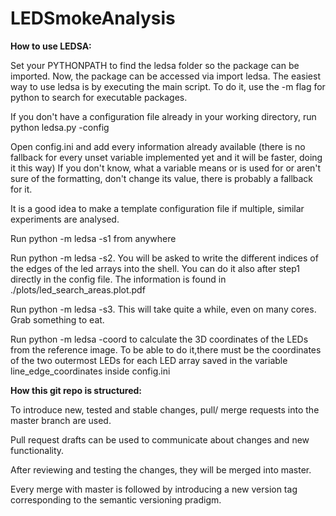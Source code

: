 # LEDSmokeAnalysis

<b>How to use LEDSA:</b>

Set your PYTHONPATH to find the ledsa folder so the package can be imported.
Now, the package can be accessed via import ledsa.
The easiest way to use ledsa is by executing the main script. To do it, use the -m flag for python to search for executable packages.

If you don't have a configuration file already in your working directory, run python ledsa.py -config

Open config.ini and add every information already available (there is no fallback for every unset variable implemented yet and it will be faster, doing it this way)
If you don't know, what a variable means or is used for or aren't sure of the formatting, don't change its value, there is probably a fallback for it.
    
It is a good idea to make a template configuration file if multiple, similar experiments are analysed.

Run python -m ledsa -s1 from anywhere

Run python -m ledsa -s2. You will be asked to write the different indices of the edges of the led arrays into the shell.
You can do it also after step1 directly in the config file. The information is found in ./plots/led_search_areas.plot.pdf
    
Run python -m ledsa -s3. This will take quite a while, even on many cores. Grab something to eat.

Run python -m ledsa -coord to calculate the 3D coordinates of the LEDs from the reference image. To be able to do
it,there must be the coordinates of the two outermost LEDs for each LED array saved in the variable
line_edge_coordinates inside config.ini


<b>How this git repo is structured:</b>

To introduce new, tested and stable changes, pull/ merge requests into the master branch are used.

Pull request drafts can be used to communicate about changes and new functionality.

After reviewing and testing the changes, they will be merged into master.

Every merge with master is followed by introducing a new version tag corresponding to the semantic versioning pradigm.
